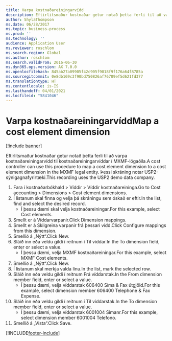 ```yaml
---
title: Varpa kostnaðareiningarvídd
description: Eftirlitsmaður kostnaðar getur notað þetta ferli til að varpa kostnaðareiningarvídd til kostnaðareiningarvíddar í MXMF-lögaðila.
author: ShylaThompson
ms.date: 06/28/2017
ms.topic: business-process
ms.prod: ''
ms.technology: ''
audience: Application User
ms.reviewer: roschlom
ms.search.region: Global
ms.author: roschlom
ms.search.validFrom: 2016-06-30
ms.dyn365.ops.version: AX 7.0.0
ms.openlocfilehash: 845ab27a09905f42c905f9018f9f176a64f8785a
ms.sourcegitcommit: 0e8db169c3f90bd750826af76709ef5d621fd377
ms.translationtype: HT
ms.contentlocale: is-IS
ms.lasthandoff: 04/01/2021
ms.locfileid: "5841046"
---
```

# <a name="map-a-cost-element-dimension"></a><span data-ttu-id="f51b6-103">Varpa kostnaðareiningarvídd</span><span class="sxs-lookup"><span data-stu-id="f51b6-103">Map a cost element dimension</span></span>

[!include [banner](../../includes/banner.md)]

<span data-ttu-id="f51b6-104">Eftirlitsmaður kostnaðar getur notað þetta ferli til að varpa kostnaðareiningarvídd til kostnaðareiningarvíddar í MXMF-lögaðila.</span><span class="sxs-lookup"><span data-stu-id="f51b6-104">A cost controller can use this procedure to map a cost element dimension to a cost element dimension in the MXMF legal entity.</span></span> <span data-ttu-id="f51b6-105">Þessi skráning notar USP2-sýnigagnafyrirtæki.</span><span class="sxs-lookup"><span data-stu-id="f51b6-105">This recording uses the USP2 demo data company.</span></span>

1. <span data-ttu-id="f51b6-106">Fara í kostnaðarbókhald > Víddir > Víddir kostnaðareininga.</span><span class="sxs-lookup"><span data-stu-id="f51b6-106">Go to Cost accounting > Dimensions > Cost element dimensions.</span></span>
2. <span data-ttu-id="f51b6-107">Í listanum skal finna og velja þá skráningu sem óskað er eftir.</span><span class="sxs-lookup"><span data-stu-id="f51b6-107">In the list, find and select the desired record.</span></span>
    * <span data-ttu-id="f51b6-108">Í þessu dæmi skal velja kostnaðareiningar.</span><span class="sxs-lookup"><span data-stu-id="f51b6-108">For this example, select Cost elements.</span></span>  
3. <span data-ttu-id="f51b6-109">Smellt er á Víddarvarpanir.</span><span class="sxs-lookup"><span data-stu-id="f51b6-109">Click Dimension mappings.</span></span>
4. <span data-ttu-id="f51b6-110">Smellt er á Skilgreina varpanir frá þessari vídd.</span><span class="sxs-lookup"><span data-stu-id="f51b6-110">Click Configure mappings from this dimension.</span></span>
5. <span data-ttu-id="f51b6-111">Smellið á „Nýtt“.</span><span class="sxs-lookup"><span data-stu-id="f51b6-111">Click New.</span></span>
6. <span data-ttu-id="f51b6-112">Sláið inn eða veldu gildi í reitnum í Til víddar.</span><span class="sxs-lookup"><span data-stu-id="f51b6-112">In the To dimension field, enter or select a value.</span></span>
    * <span data-ttu-id="f51b6-113">Í þessu dæmi, velja MXMF kostnaðareiningar.</span><span class="sxs-lookup"><span data-stu-id="f51b6-113">For this example, select MXMF Cost elements.</span></span>  
7. <span data-ttu-id="f51b6-114">Smellið á „Nýtt“.</span><span class="sxs-lookup"><span data-stu-id="f51b6-114">Click New.</span></span>
8. <span data-ttu-id="f51b6-115">Í listanum skal merkja valda línu.</span><span class="sxs-lookup"><span data-stu-id="f51b6-115">In the list, mark the selected row.</span></span>
9. <span data-ttu-id="f51b6-116">Sláið inn eða veldu gildi í reitnum Frá víddarstak.</span><span class="sxs-lookup"><span data-stu-id="f51b6-116">In the From dimension member field, enter or select a value.</span></span>
    * <span data-ttu-id="f51b6-117">Í þessu dæmi, velja víddarstak 606400 Síma & Fax útgjöld.</span><span class="sxs-lookup"><span data-stu-id="f51b6-117">For this example, select dimension member 606400 Telephone & Fax Expense.</span></span>  
10. <span data-ttu-id="f51b6-118">Sláið inn eða veldu gildi í reitnum í Til víddarstak.</span><span class="sxs-lookup"><span data-stu-id="f51b6-118">In the To dimension member field, enter or select a value.</span></span>
    * <span data-ttu-id="f51b6-119">Í þessu dæmi, velja víddarstak 6001004 Símanr.</span><span class="sxs-lookup"><span data-stu-id="f51b6-119">For this example, select dimension member 6001004 Telefono.</span></span>  
11. <span data-ttu-id="f51b6-120">Smellið á „Vista“.</span><span class="sxs-lookup"><span data-stu-id="f51b6-120">Click Save.</span></span>



[!INCLUDE[footer-include](../../../includes/footer-banner.md)]